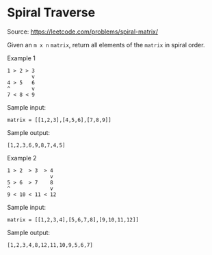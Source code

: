# Spiral Traverse

Source: https://leetcode.com/problems/spiral-matrix/

Given an `m x n` `matrix`, return all elements of the `matrix` in spiral order.


Example 1
```
1 > 2 > 3
        v
4 > 5   6
^       v
7 < 8 < 9
```
Sample input: 
```
matrix = [[1,2,3],[4,5,6],[7,8,9]]
```
Sample output:
```
[1,2,3,6,9,8,7,4,5]
```


Example 2
```
1 > 2  > 3  > 4
              v
5 > 6  > 7    8
^             v
9 < 10 < 11 < 12
```
Sample input: 
```
matrix = [[1,2,3,4],[5,6,7,8],[9,10,11,12]]
```
Sample output:
```
[1,2,3,4,8,12,11,10,9,5,6,7]
```